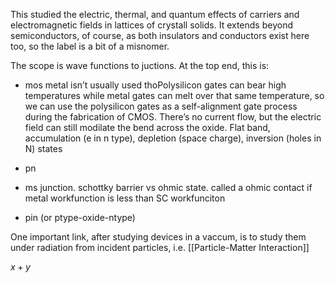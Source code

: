 This studied the electric, thermal, and quantum effects of carriers and electromagnetic fields in lattices of crystall solids. It extends beyond semiconductors, of course, as both insulators and conductors exist here too, so the label is a bit of a misnomer.

The scope is wave functions to juctions. At the top end, this is:

* mos  metal isn’t usually used thoPolysilicon gates can bear high temperatures while metal gates can melt over that same temperature, so we can use the polysilicon gates as a self-alignment gate process during the fabrication of CMOS. There’s no current flow, but the electric field can still modilate the bend across the oxide. Flat band, accumulation (e in n type), depletion (space charge), inversion (holes in N) states 

* pn

* ms junction. schottky barrier vs ohmic state. called a ohmic contact if metal workfunction is less than SC workfunciton
* pin (or ptype-oxide-ntype)

One important link, after studying devices in a vaccum, is to study them under radiation from incident particles, i.e. [[Particle-Matter Interaction]]

$x + y$



